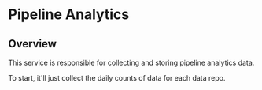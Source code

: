 # Pipeline Analytics

## Overview

This service is responsible for collecting and storing pipeline analytics data.

To start, it'll just collect the daily counts of data for each data repo.
